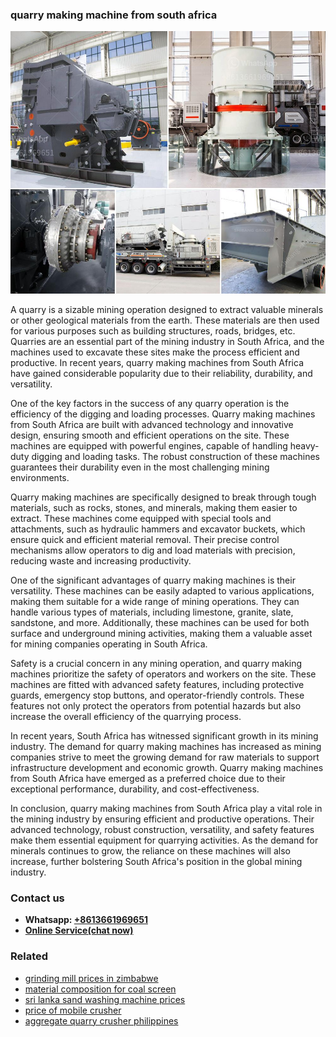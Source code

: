 <h3>quarry making machine from south africa</h3><img src='1708498235.jpg' alt=''><p>A quarry is a sizable mining operation designed to extract valuable minerals or other geological materials from the earth. These materials are then used for various purposes such as building structures, roads, bridges, etc. Quarries are an essential part of the mining industry in South Africa, and the machines used to excavate these sites make the process efficient and productive. In recent years, quarry making machines from South Africa have gained considerable popularity due to their reliability, durability, and versatility.</p><p>One of the key factors in the success of any quarry operation is the efficiency of the digging and loading processes. Quarry making machines from South Africa are built with advanced technology and innovative design, ensuring smooth and efficient operations on the site. These machines are equipped with powerful engines, capable of handling heavy-duty digging and loading tasks. The robust construction of these machines guarantees their durability even in the most challenging mining environments.</p><p>Quarry making machines are specifically designed to break through tough materials, such as rocks, stones, and minerals, making them easier to extract. These machines come equipped with special tools and attachments, such as hydraulic hammers and excavator buckets, which ensure quick and efficient material removal. Their precise control mechanisms allow operators to dig and load materials with precision, reducing waste and increasing productivity.</p><p>One of the significant advantages of quarry making machines is their versatility. These machines can be easily adapted to various applications, making them suitable for a wide range of mining operations. They can handle various types of materials, including limestone, granite, slate, sandstone, and more. Additionally, these machines can be used for both surface and underground mining activities, making them a valuable asset for mining companies operating in South Africa.</p><p>Safety is a crucial concern in any mining operation, and quarry making machines prioritize the safety of operators and workers on the site. These machines are fitted with advanced safety features, including protective guards, emergency stop buttons, and operator-friendly controls. These features not only protect the operators from potential hazards but also increase the overall efficiency of the quarrying process.</p><p>In recent years, South Africa has witnessed significant growth in its mining industry. The demand for quarry making machines has increased as mining companies strive to meet the growing demand for raw materials to support infrastructure development and economic growth. Quarry making machines from South Africa have emerged as a preferred choice due to their exceptional performance, durability, and cost-effectiveness.</p><p>In conclusion, quarry making machines from South Africa play a vital role in the mining industry by ensuring efficient and productive operations. Their advanced technology, robust construction, versatility, and safety features make them essential equipment for quarrying activities. As the demand for minerals continues to grow, the reliance on these machines will also increase, further bolstering South Africa's position in the global mining industry.</p><h3>Contact us</h3><ul><li><strong>Whatsapp:&nbsp;<a href="https://wa.me/8613661969651">+8613661969651</a></strong></li><li><a href="https://swt.shibang-china.com/?git&amp;zhl&amp;quarry making machine from south africa"><strong>Online Service(chat now)</strong></a></li></ul><h3>Related</h3><ul><li><a href='grinding mill prices in zimbabwe.md'>grinding mill prices in zimbabwe</a></li><li><a href='material composition for coal screen.md'>material composition for coal screen</a></li><li><a href='sri lanka sand washing machine prices.md'>sri lanka sand washing machine prices</a></li><li><a href='price of mobile crusher.md'>price of mobile crusher</a></li><li><a href='aggregate quarry crusher philippines.md'>aggregate quarry crusher philippines</a></li></ul>